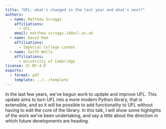 ```yaml
---
title: "UFL: what's changed in the last year and what's next?"
authors:
  - name: Matthew Scroggs
    affiliations:
      - UCL
    email: matthew.scroggs.14@ucl.ac.uk
  - name: David Ham
    affiliations:
      - Imperial College London
  - name: Garth Wells
    affiliations:
      - University of Cambridge
license: CC-BY-4.0
exports:
  - format: pdf
    template: ../../template
---
```


In the last few years, we've begun work to update and improve UFL. This update aims to turn UFL into a more modern Python library, that is extensible, and so it will be possible to add functionality to UFL without having to edit the core of the library. In this talk, I will show some highlights of the work we've been undertaking, and say a little about the direction in which future developments are heading.
